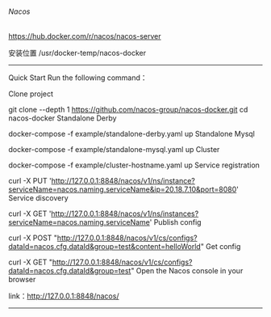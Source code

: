 ###### Nacos 
https://hub.docker.com/r/nacos/nacos-server

安装位置 /usr/docker-temp/nacos-docker

---

Quick Start
Run the following command：

Clone project

git clone --depth 1 https://github.com/nacos-group/nacos-docker.git
cd nacos-docker
Standalone Derby

docker-compose -f example/standalone-derby.yaml up
Standalone Mysql

docker-compose -f example/standalone-mysql.yaml up
Cluster

docker-compose -f example/cluster-hostname.yaml up 
Service registration

curl -X PUT 'http://127.0.0.1:8848/nacos/v1/ns/instance?serviceName=nacos.naming.serviceName&ip=20.18.7.10&port=8080'
Service discovery

  curl -X GET 'http://127.0.0.1:8848/nacos/v1/ns/instances?serviceName=nacos.naming.serviceName'
Publish config

curl -X POST "http://127.0.0.1:8848/nacos/v1/cs/configs?dataId=nacos.cfg.dataId&group=test&content=helloWorld"
Get config

  curl -X GET "http://127.0.0.1:8848/nacos/v1/cs/configs?dataId=nacos.cfg.dataId&group=test"
Open the Nacos console in your browser

link：http://127.0.0.1:8848/nacos/



--- 